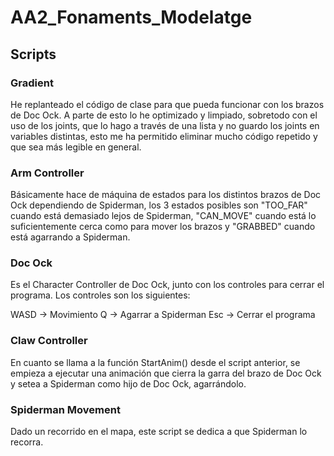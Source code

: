 # AA2_Fonaments_Modelatge

## Scripts

### Gradient

He replanteado el código de clase para que pueda funcionar con los brazos de Doc Ock. A parte de esto lo he optimizado y limpiado, sobretodo con el uso de los joints, que lo hago a través de una lista y no guardo los joints en variables distintas, esto me ha permitido eliminar mucho código repetido y que sea más legible en general.

### Arm Controller

Básicamente hace de máquina de estados para los distintos brazos de Doc Ock dependiendo de Spiderman, los 3 estados posibles son "TOO_FAR" cuando está demasiado lejos de Spiderman, "CAN_MOVE" cuando está lo suficientemente cerca como para mover los brazos y "GRABBED" cuando está agarrando a Spiderman.

### Doc Ock

Es el Character Controller de Doc Ock, junto con los controles para cerrar el programa. Los controles son los siguientes:

WASD ->  Movimiento
Q -> Agarrar a Spiderman
Esc -> Cerrar el programa

### Claw Controller

En cuanto se llama a la función StartAnim() desde el script anterior, se empieza a ejecutar una animación que cierra la garra del brazo de Doc Ock y setea a Spiderman como hijo de Doc Ock, agarrándolo.

### Spiderman Movement

Dado un recorrido en el mapa, este script se dedica a que Spiderman lo recorra.
